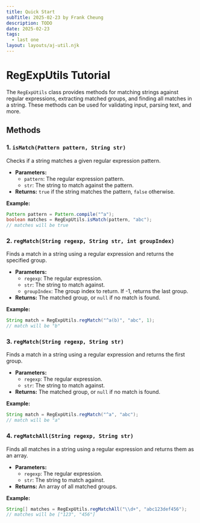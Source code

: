 ```yaml
---
title: Quick Start
subTitle: 2025-02-23 by Frank Cheung
description: TODO
date: 2025-02-23
tags:
  - last one
layout: layouts/aj-util.njk
---
```


# RegExpUtils Tutorial

The `RegExpUtils` class provides methods for matching strings against regular expressions, extracting matched groups, and finding all matches in a string. These methods can be used for validating input, parsing text, and
more.

## Methods

### 1. `isMatch(Pattern pattern, String str)`

Checks if a string matches a given regular expression pattern.

* **Parameters:**
    * `pattern`: The regular expression pattern.
    * `str`: The string to match against the pattern.
* **Returns:** `true` if the string matches the pattern, `false` otherwise.

**Example:**

```java
Pattern pattern = Pattern.compile("^a");
boolean matches = RegExpUtils.isMatch(pattern, "abc");
// matches will be true
```

### 2. `regMatch(String regexp, String str, int groupIndex)`

Finds a match in a string using a regular expression and returns the specified group.

* **Parameters:**
    * `regexp`: The regular expression.
    * `str`: The string to match against.
    * `groupIndex`: The group index to return. If -1, returns the last group.
* **Returns:** The matched group, or `null` if no match is found.

**Example:**

```java
String match = RegExpUtils.regMatch("^a(b)", "abc", 1);
// match will be "b"
```

### 3. `regMatch(String regexp, String str)`

Finds a match in a string using a regular expression and returns the first group.

* **Parameters:**
    * `regexp`: The regular expression.
    * `str`: The string to match against.
* **Returns:** The matched group, or `null` if no match is found.

**Example:**

```java
String match = RegExpUtils.regMatch("^a", "abc");
// match will be "a"
```

### 4. `regMatchAll(String regexp, String str)`

Finds all matches in a string using a regular expression and returns them as an array.

* **Parameters:**
    * `regexp`: The regular expression.
    * `str`: The string to match against.
* **Returns:** An array of all matched groups.

**Example:**

```java
String[] matches = RegExpUtils.regMatchAll("\\d+", "abc123def456");
// matches will be ["123", "456"]
```
